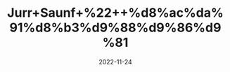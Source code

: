 ---
title: 'Jurr+Saunf+%22++%d8%ac%da%91%d8%b3%d9%88%d9%86%d9%81'
date: '2022-11-24' 
metatag: '' 
inventory: '0' 
draft: false 
# meta description 
shortDescripton: 'Dried+Funnel+Roots+%22+It+is+a+good+source+of+fibre+as+well+as+heart-friendly+nutrients+like+potassium+and+folate%2c+vegetables+like+fennel+may+support+heart+health.'
description: 'Herbs+%d8%ac%da%91%db%8c+%d8%a8%d9%88%d9%b9%db%8c'
longdescription: ''
tags: ''
brand: ''
subCategory: ''
unit: '50 gm-Pk'
sellCount: '0'
featured: False
# product Price
price: '50.0'
# Product Short Description
shortDescription: 'Dried+Funnel+Roots+%22+It+is+a+good+source+of+fibre+as+well+as+heart-friendly+nutrients+like+potassium+and+folate%2c+vegetables+like+fennel+may+support+heart+health.'
productID: 'D043916F-BF26-ED11-9968-005056B3A416'
type: 'products'
category: 'Herbs+%d8%ac%da%91%db%8c+%d8%a8%d9%88%d9%b9%db%8c' 
thumnailproduct: 'https://eraconnect.blob.core.windows.net/product-images/aminsaddiquidawakhana/D043916F-BF26-ED11-9968-005056B3A416.webp' 
images:
  - image: 'https://eraconnect.blob.core.windows.net/product-images/aminsaddiquidawakhana/D043916F-BF26-ED11-9968-005056B3A416.webp'  
Variants:
---